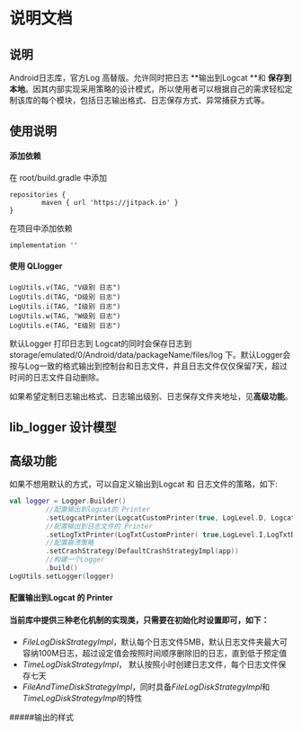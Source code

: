 # 说明文档

## 说明
 Android日志库，官方Log 高替版。允许同时把日志 **输出到Logcat **和 **保存到本地**。因其内部实现采用策略的设计模式，所以使用者可以根据自己的需求轻松定制该库的每个模块，包括日志输出格式、日志保存方式、异常捕获方式等。

## 使用说明

#### 添加依赖

在 root/build.gradle 中添加

```
repositories {
        maven { url 'https://jitpack.io' }
}
```

在项目中添加依赖

```
implementation ''
```

#### 使用 QLlogger

```
LogUtils.v(TAG, "V级别 日志")  
LogUtils.d(TAG, "D级别 日志") 
LogUtils.i(TAG, "I级别 日志")  
LogUtils.w(TAG, "W级别 日志")  
LogUtils.e(TAG, "E级别 日志")  
```

默认Logger 打印日志到 Logcat的同时会保存日志到 storage/emulated/0/Android/data/packageName/files/log 下。默认Logger会按与Log一致的格式输出到控制台和日志文件，并且日志文件仅仅保留7天，超过时间的日志文件自动删除。

如果希望定制日志输出格式、日志输出级别、日志保存文件夹地址，见**高级功能**。



## lib_logger 设计模型



## 高级功能

如果不想用默认的方式，可以自定义输出到Logcat 和 日志文件的策略，如下:

```kotlin
val logger = Logger.Builder()
         //配置输出到logcat的 Printer
         .setLogcatPrinter(LogcatCustomPrinter(true, LogLevel.D, LogcatDefaultFormatStrategy()))
         //配置输出到日志文件的 Printer
         .setLogTxtPrinter(LogTxtCustomPrinter( true,LogLevel.I,LogTxtDefaultFormatStrategy(),TimeLogDiskStrategyImpl()))
         //配置崩溃策略
         .setCrashStrategy(DefaultCrashStrategyImpl(app)) 
         //构建一个Logger
         .build() 
LogUtils.setLogger(logger)
```

#### 配置输出到Logcat 的 Printer

#### 当前库中提供三种老化机制的实现类，只需要在初始化时设置即可，如下：

+ *FileLogDiskStrategyImpl*，默认每个日志文件5MB，默认日志文件夹最大可容纳100M日志，超过设定值会按照时间顺序删除旧的日志，直到低于预定值
+ *TimeLogDiskStrategyImpl*，  默认按照小时创建日志文件，每个日志文件保存七天
+ *FileAndTimeDiskStrategyImpl*，同时具备*FileLogDiskStrategyImpl*和*TimeLogDiskStrategyImpl*的特性

#####输出的样式

